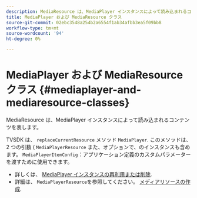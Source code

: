 ```yaml
---
description: MediaResource は、MediaPlayer インスタンスによって読み込まれるコンテンツを表します。
title: MediaPlayer および MediaResource クラス
source-git-commit: 02ebc3548a254b2a6554f1ab34afbb3ea5f09bb8
workflow-type: tm+mt
source-wordcount: '94'
ht-degree: 0%

---
```


# MediaPlayer および MediaResource クラス {#mediaplayer-and-mediaresource-classes}

MediaResource は、MediaPlayer インスタンスによって読み込まれるコンテンツを表します。

<!--<a id="section_431AB7221E0249BF949EC72EEB9B428A"></a>-->

TVSDK は、 `replaceCurrentResource` メソッド `MediaPlayer`. このメソッドは、2 つの引数 ( `MediaPlayerResource` また、オプションで、のインスタンスも含めます。 `MediaPlayerItemConfig`：アプリケーション定義のカスタムパラメーターを渡すために使用できます。

* 詳しくは、 [MediaPlayer インスタンスの再利用または削除](../../../../tvsdk-3x-android-prog/android-3x-content-playback-options-android2/mediaplayerobjects-working-with/android-3x-mediaplayer-reuse-or-remove.md).
* 詳細は、 `MediaPlayerResource`を参照してください。 [メディアリソースの作成](../../../../tvsdk-3x-android-prog/android-3x-content-playback-options-android2/mediaplayer-initialize-for-video/android-3x-media-resource-create.md).
